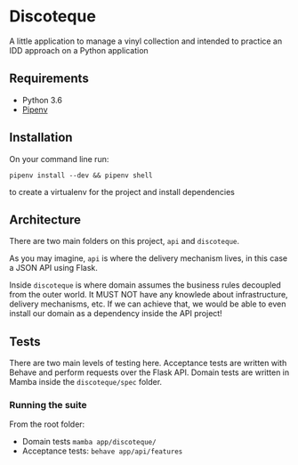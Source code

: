 # Discoteque

A little application to manage a vinyl collection and intended to practice an IDD approach on a Python application

## Requirements

- Python 3.6
- [Pipenv](https://github.com/pypa/pipenv)

## Installation

On your command line run:

`pipenv install --dev && pipenv shell`

to create a virtualenv for the project and install dependencies

## Architecture

There are two main folders on this project, `api` and `discoteque`.

As you may imagine, `api` is where the delivery mechanism lives, in this case a JSON API using Flask.

Inside `discoteque` is where domain assumes the business rules decoupled from the outer world.  It MUST NOT have any knowlede about infrastructure, delivery mechanisms, etc.  If we can achieve that, we would be able to even install our domain as a dependency inside the API project!

## Tests

There are two main levels of testing here.  Acceptance tests are written with Behave and perform requests over the Flask API.  Domain tests are written in Mamba inside the `discoteque/spec` folder.

### Running the suite
From the root folder:

- Domain tests `mamba app/discoteque/`
- Acceptance tests: `behave app/api/features`



